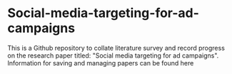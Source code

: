 # Social-media-targeting-for-ad-campaigns
This is a Github repository to collate literature survey and record progress on the research paper titled: "Social media targeting for ad campaigns".  
Information for saving and managing papers can be found here
